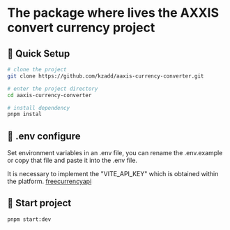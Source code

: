# The package where lives the AXXIS convert currency project

## 🛫 Quick Setup

```sh
# clone the project
git clone https://github.com/kzadd/aaxis-currency-converter.git

# enter the project directory
cd aaxis-currency-converter

# install dependency
pnpm instal
```

## 📂 .env configure

Set environment variables in an .env file, you can rename the .env.example or copy that file and paste it into the .env file.

It is necessary to implement the "VITE_API_KEY" which is obtained within the platform. [freecurrencyapi](https://freecurrencyapi.com/)

## 👀 Start project

```sh
pnpm start:dev
```
